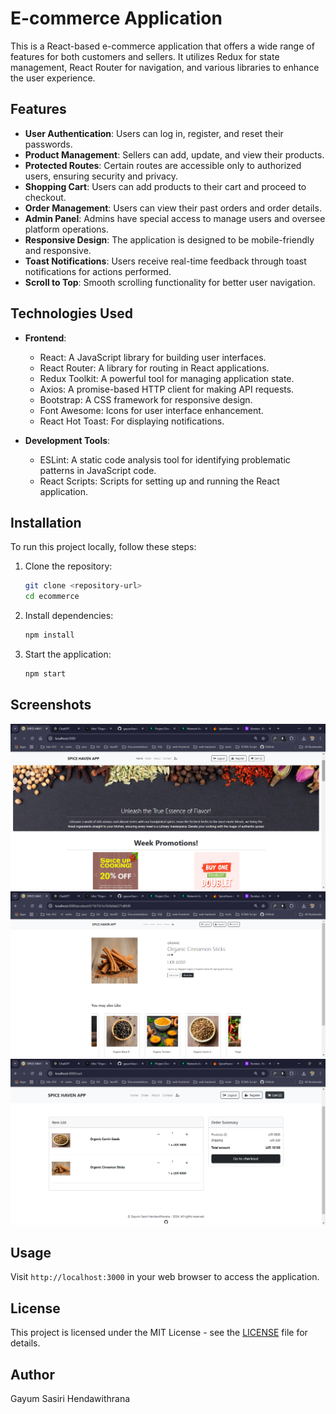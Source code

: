 # E-commerce Application

This is a React-based e-commerce application that offers a wide range of features for both customers and sellers. It utilizes Redux for state management, React Router for navigation, and various libraries to enhance the user experience.

## Features

- **User Authentication**: Users can log in, register, and reset their passwords.
- **Product Management**: Sellers can add, update, and view their products.
- **Protected Routes**: Certain routes are accessible only to authorized users, ensuring security and privacy.
- **Shopping Cart**: Users can add products to their cart and proceed to checkout.
- **Order Management**: Users can view their past orders and order details.
- **Admin Panel**: Admins have special access to manage users and oversee platform operations.
- **Responsive Design**: The application is designed to be mobile-friendly and responsive.
- **Toast Notifications**: Users receive real-time feedback through toast notifications for actions performed.
- **Scroll to Top**: Smooth scrolling functionality for better user navigation.

## Technologies Used

- **Frontend**:
  - React: A JavaScript library for building user interfaces.
  - React Router: A library for routing in React applications.
  - Redux Toolkit: A powerful tool for managing application state.
  - Axios: A promise-based HTTP client for making API requests.
  - Bootstrap: A CSS framework for responsive design.
  - Font Awesome: Icons for user interface enhancement.
  - React Hot Toast: For displaying notifications.

- **Development Tools**:
  - ESLint: A static code analysis tool for identifying problematic patterns in JavaScript code.
  - React Scripts: Scripts for setting up and running the React application.

## Installation

To run this project locally, follow these steps:

1. Clone the repository:
   ```bash
   git clone <repository-url>
   cd ecommerce
   ```
2. Install dependencies:
   ```bash
   npm install
   ```
3. Start the application:
   ```bash
   npm start
   ```
## Screenshots
![Home Page](screenshots/1.png)
![Product Page](screenshots/2.png)
![Checkout Page](screenshots/3.png)

## Usage

Visit `http://localhost:3000` in your web browser to access the application.

## License

This project is licensed under the MIT License - see the [LICENSE](LICENSE) file for details.

## Author

Gayum Sasiri Hendawithrana
